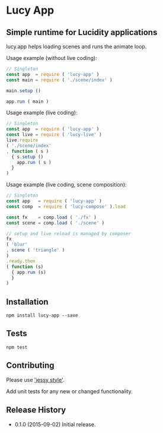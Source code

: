 # Lucy App

## Simple runtime for Lucidity applications

lucy.app helps loading scenes and runs the animate loop.

Usage example (without live coding):

  ```Javascript
  // Singleton
  const app  = require ( 'lucy-app' )
  const main = require ( './scene/index' )

  main.setup ()

  app.run ( main )
  ```

Usage example (live coding):

  ```Javascript
  // Singleton
  const app  = require ( 'lucy-app' )
  const live = require ( 'lucy-live' )
  live.require
  ( './scene/index'
  , function ( s )
    { s.setup ()
      app.run ( s )
    }
  )
  ```

Usage example (live coding, scene composition):

  ```Javascript
  // Singleton
  const app   = require ( 'lucy-app' )
  const comp  = require ( 'lucy-compose' ).load

  const fx    = comp.load ( './fx' )
  const scene = comp.load ( './scene' )

  // setup and live reload is managed by composer
  fx
  ( 'blur'
  , scene ( 'triangle' )
  )
  .ready.then
  ( function (s)
    { app.run (s)
    }
  )
  ```

## Installation

  ```Shell
  npm install lucy-app --save
  ```

## Tests

  ```Shell
  npm test
  ```

## Contributing

Please use ['jessy style'](http://github.com/lucidogen/jessy).

Add unit tests for any new or changed functionality.

## Release History

  * 0.1.0 (2015-09-02) Initial release.

